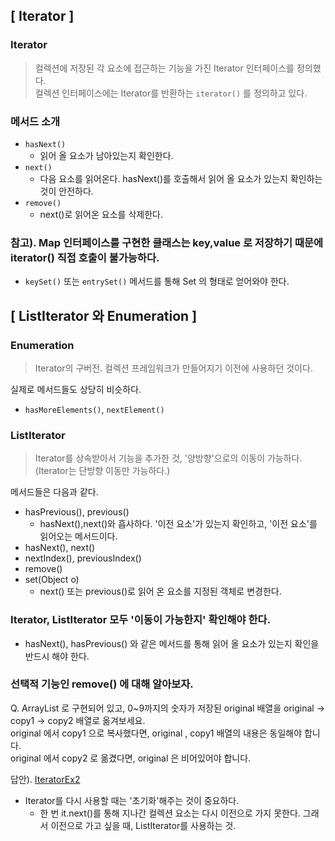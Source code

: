 ## [ Iterator ]
### Iterator
> 컬렉션에 저장된 각 요소에 접근하는 기능을 가진 Iterator 인터페이스를 정의했다.      
> 컬렉션 인터페이스에는 Iterator를 반환하는 `iterator()` 를 정의하고 있다.

### 메서드 소개
- `hasNext()`  
  - 읽어 올 요소가 남아있는지 확인한다.
- `next()`
  - 다음 요소를 읽어온다. hasNext()를 호출해서 읽어 올 요소가 있는지 확인하는 것이 안전하다.
- `remove()`
  - next()로 읽어온 요소를 삭제한다. 

### 참고). Map 인터페이스를 구현한 클래스는 key,value 로 저장하기 때문에 iterator() 직접 호출이 불가능하다.
- `keySet()` 또는 `entrySet()` 메서드를 통해 Set 의 형태로 얻어와야 한다.

## [ ListIterator 와 Enumeration ]
### Enumeration
> Iterator의 구버전. 컬렉션 프레임워크가 만들어지기 이전에 사용하던 것이다.    

실제로 메서드들도 상당히 비슷하다.
- `hasMoreElements()`, `nextElement()`

### ListIterator
> Iterator를 상속받아서 기능을 추가한 것, '양방향'으로의 이동이 가능하다. (Iterator는 단방향 이동만 가능하다.)

메서드들은 다음과 같다.
- hasPrevious(), previous()
  - hasNext(),next()와 흡사하다. '이전 요소'가 있는지 확인하고, '이전 요소'를 읽어오는 메서드이다.
- hasNext(), next()
- nextIndex(), previousIndex()
- remove()
- set(Object o)
  - next() 또는 previous()로 읽어 온 요소를 지정된 객체로 변경한다. 

### Iterator, ListIterator 모두 '이동이 가능한지' 확인해야 한다.
- hasNext(), hasPrevious() 와 같은 메서드를 통해 읽어 올 요소가 있는지 확인을 반드시 해야 한다.

### 선택적 기능인 remove() 에 대해 알아보자.
Q. ArrayList 로 구현되어 있고, 0~9까지의 숫자가 저장된 original 배열을 original -> copy1 -> copy2 배열로 옮겨보세요.       
original 에서 copy1 으로 복사했다면, original , copy1 배열의 내용은 동일해야 합니다.      
original 에서 copy2 로 옮겼다면, original 은 비어있어야 합니다.        

답안). [IteratorEx2](https://github.com/yoodongan/wiki-repo/blob/master/javajungsuk/collectionsFramework/IteratorEx2.java)
- Iterator를 다시 사용할 때는 '초기화'해주는 것이 중요하다.   
  - 한 번 it.next()를 통해 지나간 컬렉션 요소는 다시 이전으로 가지 못한다. 그래서 이전으로 가고 싶을 때, ListIterator를 사용하는 것.




